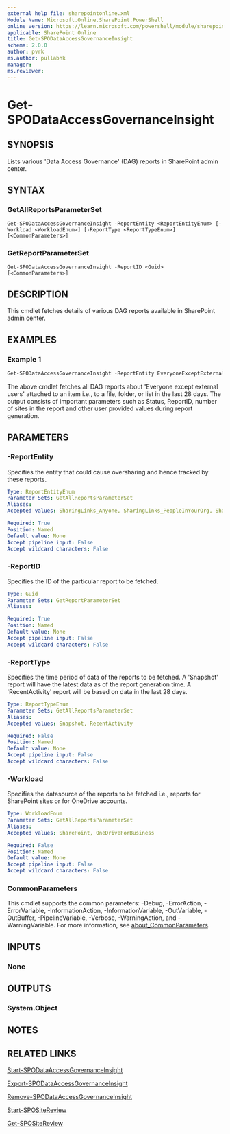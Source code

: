 ```yaml
---
external help file: sharepointonline.xml
Module Name: Microsoft.Online.SharePoint.PowerShell
online version: https://learn.microsoft.com/powershell/module/sharepoint-online/get-spodataaccessgovernanceinsight
applicable: SharePoint Online
title: Get-SPODataAccessGovernanceInsight
schema: 2.0.0
author: pvrk
ms.author: pullabhk
manager: 
ms.reviewer:
---
```


# Get-SPODataAccessGovernanceInsight

## SYNOPSIS

Lists various 'Data Access Governance' (DAG) reports in SharePoint admin center.

## SYNTAX

### GetAllReportsParameterSet
```
Get-SPODataAccessGovernanceInsight -ReportEntity <ReportEntityEnum> [-Workload <WorkloadEnum>] [-ReportType <ReportTypeEnum>] [<CommonParameters>]
```

### GetReportParameterSet
```
Get-SPODataAccessGovernanceInsight -ReportID <Guid> [<CommonParameters>]
```

## DESCRIPTION

This cmdlet fetches details of various DAG reports available in SharePoint admin center.

## EXAMPLES

### Example 1

```powershell
Get-SPODataAccessGovernanceInsight -ReportEntity EveryoneExceptExternalUsersForItems
```

The above cmdlet fetches all DAG reports about 'Everyone except external users' attached to an item i.e., to a file, folder, or list in the last 28 days. The output consists of important parameters such as Status, ReportID, number of sites in the report and other user provided values during report generation.

## PARAMETERS

### -ReportEntity

Specifies the entity that could cause oversharing and hence tracked by these reports.

```yaml
Type: ReportEntityEnum
Parameter Sets: GetAllReportsParameterSet
Aliases:
Accepted values: SharingLinks_Anyone, SharingLinks_PeopleInYourOrg, SharingLinks_Guests, SensitivityLabelForFiles, EveryoneExceptExternalUsersAtSite, EveryoneExceptExternalUsersForItems, PermissionedUsers, PermissionsReport

Required: True
Position: Named
Default value: None
Accept pipeline input: False
Accept wildcard characters: False
```

### -ReportID

Specifies the ID of the particular report to be fetched.

```yaml
Type: Guid
Parameter Sets: GetReportParameterSet
Aliases:

Required: True
Position: Named
Default value: None
Accept pipeline input: False
Accept wildcard characters: False
```

### -ReportType

Specifies the time period of data of the reports to be fetched. A 'Snapshot' report will have the latest data as of the report generation time. A 'RecentActivity' report will be based on data in the last 28 days.

```yaml
Type: ReportTypeEnum
Parameter Sets: GetAllReportsParameterSet
Aliases:
Accepted values: Snapshot, RecentActivity

Required: False
Position: Named
Default value: None
Accept pipeline input: False
Accept wildcard characters: False
```

### -Workload

Specifies the datasource of the reports to be fetched i.e., reports for SharePoint sites or for OneDrive accounts.

```yaml
Type: WorkloadEnum
Parameter Sets: GetAllReportsParameterSet
Aliases:
Accepted values: SharePoint, OneDriveForBusiness

Required: False
Position: Named
Default value: None
Accept pipeline input: False
Accept wildcard characters: False
```

### CommonParameters
This cmdlet supports the common parameters: -Debug, -ErrorAction, -ErrorVariable, -InformationAction, -InformationVariable, -OutVariable, -OutBuffer, -PipelineVariable, -Verbose, -WarningAction, and -WarningVariable. For more information, see [about_CommonParameters](http://go.microsoft.com/fwlink/?LinkID=113216).

## INPUTS

### None

## OUTPUTS

### System.Object

## NOTES

## RELATED LINKS

[Start-SPODataAccessGovernanceInsight](./Start-SPODataAccessGovernanceInsight.md)

[Export-SPODataAccessGovernanceInsight](./Export-SPODataAccessGovernanceInsight.md)

[Remove-SPODataAccessGovernanceInsight](./Remove-SPODataAccessGovernanceInsight.md)

[Start-SPOSiteReview](./Start-SPOSiteReview.md)

[Get-SPOSiteReview](./Get-SPOSiteReview.md)
